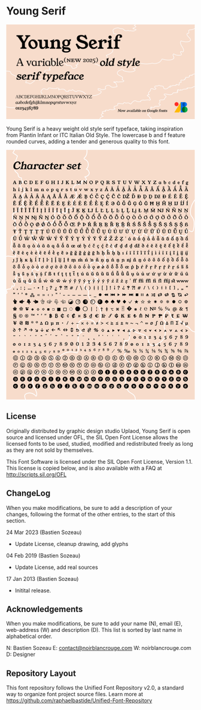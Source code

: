 # Young Serif

![Cover](https://raw.githubusercontent.com/noirblancrouge/YoungSerif/master/documentation/images/young-serif.jpg)

Young Serif is a heavy weight old style serif typeface, taking inspiration from Plantin Infant or ITC Italian Old Style. 
The lowercase b and f feature rounded curves, adding a tender and generous quality to this font.


![Specimen](https://raw.githubusercontent.com/noirblancrouge/YoungSerif/master/documentation/images/young-serif-charset.jpg)


## License

Originally distributed by graphic design studio Uplaod, Young Serif is open source and licensed under OFL, the SIL Open Font License allows the licensed fonts to be used, studied, modified and redistributed freely as long as they are not sold by themselves.

This Font Software is licensed under the SIL Open Font License, Version 1.1. 
This license is copied below, and is also available with a FAQ at http://scripts.sil.org/OFL

## ChangeLog

When you make modifications, be sure to add a description of your changes,
following the format of the other entries, to the start of this section.

24 Mar 2023 (Bastien Sozeau)
- Update License, cleanup drawing, add glyphs

04 Feb 2019 (Bastien Sozeau)
- Update License, add real sources

17 Jan 2013 (Bastien Sozeau)
- Initital release.


Acknowledgements
-------------------------

When you make modifications, be sure to add your name (N), email (E),
web-address (W) and description (D). This list is sorted by last name in
alphabetical order.

  N: Bastien Sozeau
  E: contact@noirblancrouge.com
  W: noirblancrouge.com
  D: Designer

## Repository Layout

This font repository follows the Unified Font Repository v2.0, 
a standard way to organize font project source files. Learn more at 
https://github.com/raphaelbastide/Unified-Font-Repository

